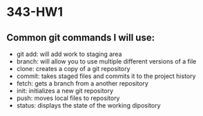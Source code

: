 # 343-HW1
## Common git commands I will use:
- git add: will add work to staging area
- branch: will allow you to use multiple different versions of a file
- clone: creates a copy of a git repository
- commit: takes staged files and commits it to the project history
- fetch: gets a branch from a another repository
- init: initializes a new git repository
- push: moves local files to repository 
- status: displays the state of the working dipository 
